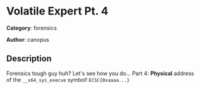 # Volatile Expert Pt. 4


**Category**: forensics

**Author**: canopus

## Description

Forensics tough guy huh? Let's see how you do...
Part 4: __Physical__ address of the `__x64_sys_execve` symbol! `ECSC{0xaaaa...}`

